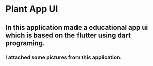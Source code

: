 # Plant App UI
## In this application made a educational app ui which is based on the flutter using dart programing.
### I attached some pictures from this application.
